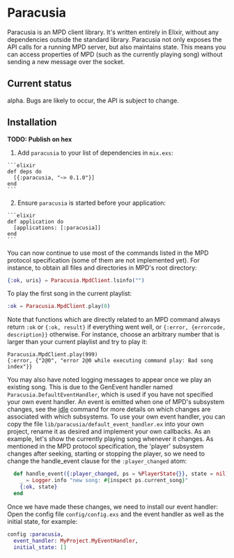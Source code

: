 # Paracusia

Paracusia is an MPD client library. It's written entirely in Elixir, without any
dependencies outside the standard library.
Paracusia not only exposes the API calls for a running MPD server, but also
maintains state. This means you can access properties of MPD (such as the
currently playing song) without sending a new message over the socket.

## Current status
alpha. Bugs are likely to occur, the API is subject to change.

## Installation

**TODO: Publish on hex**

  1. Add `paracusia` to your list of dependencies in `mix.exs`:

    ```elixir
    def deps do
      [{:paracusia, "~> 0.1.0"}]
    end
    ```

  2. Ensure `paracusia` is started before your application:

    ```elixir
    def application do
      [applications: [:paracusia]]
    end
    ```

You can now continue to use most of the commands listed in the MPD protocol
specification (some of them are not implemented yet). For instance, to obtain
all files and directories in MPD's root directory:
```elixir
{:ok, uris} = Paracusia.MpdClient.lsinfo("")
```
To play the first song in the current playlist:
```elixir
:ok = Paracusia.MpdClient.play(0)
```
Note that functions which are directly related to an MPD command always return
`:ok` or `{:ok, result}` if everything went well, or `{:error, {errorcode,
description}}` otherwise. For instance, choose an arbitrary number that is
larger than your current playlist and try to play it:
```
Paracusia.MpdClient.play(999)
{:error, {"2@0", "error 2@0 while executing command play: Bad song index"}}
```

You may also have noted logging messages to appear once we play an existing
song. This is due to the GenEvent handler named `Paracusia.DefaultEventHandler`,
which is used if you have not specified your own event handler. An event is
emitted when one of MPD's subsystem changes, see the
[idle](https://musicpd.org/doc/protocol/command_reference.html#status_commands)
command for more details on which changes are associated with which subsystems.
To use your own event handler, you can copy the file
`lib/paracusia/default_event_handler.ex` into your own project, rename it as
desired and implement your own callbacks. As an example, let's show the
currently playing song whenever it changes. As mentioned in the MPD protocol
specification, the 'player' subsystem changes after seeking, starting or
stopping the player, so we need to change the handle\_event clause for the
`:player_changed` atom:

```elixir
  def handle_event({:player_changed, ps = %PlayerState{}}, state = nil) do
    _ = Logger.info "new song: #{inspect ps.current_song}"
    {:ok, state}
  end
```
Once we have made these changes, we need to install our event handler: Open the
config file `config/config.exs` and the event handler as well as the initial
state, for example:
```elixir
config :paracusia,
  event_handler: MyProject.MyEventHandler,
  initial_state: []
```
